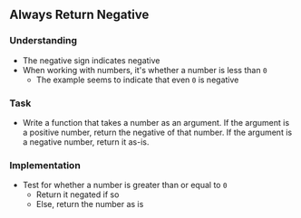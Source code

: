 ## Always Return Negative

### Understanding
- The negative sign indicates negative
- When working with numbers, it's whether a number is less than `0`
  + The example seems to indicate that even `0` is negative

### Task
- Write a function that takes a number as an argument. If the argument is a positive number, return the negative of that number. If the argument is a negative number, return it as-is.

### Implementation
- Test for whether a number is greater than or equal to `0`
   * Return it negated if so
   * Else, return the number as is